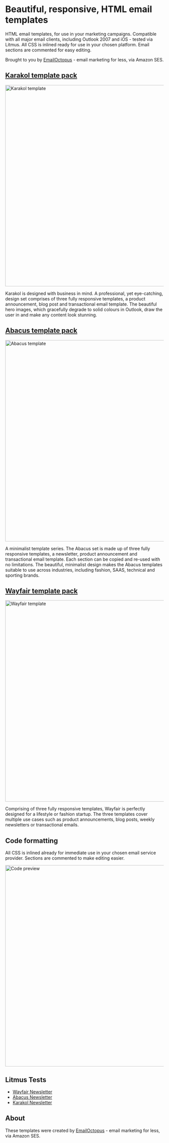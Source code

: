 # Beautiful, responsive, HTML email templates
HTML email templates, for use in your marketing campaigns. Compatible with all major email clients, including Outlook 2007 and iOS - tested via Litmus. All CSS is inlined ready for use in your chosen platform. Email sections are commented for easy editing.

Brought to you by [EmailOctopus](https://emailoctopus.com/?utm_source=templates&utm_medium=github&utm_campaign=templates) - email marketing for less, via Amazon SES.

## [Karakol template pack](https://github.com/threeheartsdigital/emailoctopus-templates/tree/master/karakol)

<img src="https://wordpress-media.emailoctopus.com/templates/uploads/2016/10/karakol.png" alt="Karakol template" width="640">

Karakol is designed with business in mind. A professional, yet eye-catching, design set comprises of three fully responsive templates, a product announcement, blog post and transactional email template. The beautiful hero images, which gracefully degrade to solid colours in Outlook, draw the user in and make any content look stunning.

## [Abacus template pack](https://github.com/threeheartsdigital/emailoctopus-templates/tree/master/abacus)

<img src="https://wordpress-media.emailoctopus.com/templates/2016/10/abacus.png" alt="Abacus template" width="640">

A minimalist template series. The Abacus set is made up of three fully responsive templates, a newsletter, product announcement and transactional email template. Each section can be copied and re-used with no limitations. The beautiful, minimalist design makes the Abacus templates suitable to use across industries, including fashion, SAAS, technical and sporting brands.

## [Wayfair template pack](https://github.com/threeheartsdigital/emailoctopus-templates/tree/master/wayfair)

<img src="https://wordpress-media.emailoctopus.com/templates/2014/05/wayfair1.png" alt="Wayfair template" width="640">

Comprising of three fully responsive templates, Wayfair is perfectly designed for a lifestyle or fashion startup. The three templates cover multiple use cases such as product announcements, blog posts, weekly newsletters or transactional emails.

## Code formatting
All CSS is inlined already for immediate use in your chosen email service provider. Sections are commented to make editing easier.

<img src="http://i.imgur.com/ZUWXgVE.png" alt="Code preview" width="640">

## Litmus Tests
* [Wayfair Newsletter](https://litmus.com/pub/d8c1635)
* [Abacus Newsletter](https://litmus.com/pub/b368b28)
* [Karakol Newsletter](https://litmus.com/pub/fd67dd8)

## About
These templates were created by [EmailOctopus](https://emailoctopus.com/?utm_source=templates&utm_medium=github&utm_campaign=templates) - email marketing for less, via Amazon SES.

